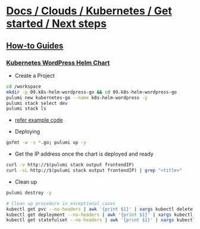 # [Docs / Clouds / Kubernetes / Get started / Next steps](https://www.pulumi.com/docs/clouds/kubernetes/get-started/next-steps/)

## [How-to Guides](https://www.pulumi.com/registry/packages/kubernetes/how-to-guides/)

### [Kubernetes WordPress Helm Chart](https://www.pulumi.com/registry/packages/kubernetes/how-to-guides/wordpress-chart/)

- Create a Project

```sh
cd /workspace
mkdir -p 09.k8s-helm-wordpress-go && cd 09.k8s-helm-wordpress-go
pulumi new kubernetes-go --name k8s-helm-wordpress -y
pulumi stack select dev
pulumi stack ls
```

- [refer example code](https://github.com/pulumi/examples/blob/master/kubernetes-ts-helm-wordpress)

- Deploying

```sh
gofmt -w -s *.go; pulumi up -y
```

- Get the IP address once the chart is deployed and ready

```sh
curl -v http://$(pulumi stack output frontendIP)
curl -sL http://$(pulumi stack output frontendIP) | grep "<title>"
```

- Clean up

```sh
pulumi destroy -y

# Clean up procedure in exceptional cases
kubectl get pvc --no-headers | awk '{print $1}' | xargs kubectl delete pvc
kubectl get deployment --no-headers | awk '{print $1}' | xargs kubectl delete deployment
kubectl get statefulset --no-headers | awk '{print $1}' | xargs kubectl delete statefulset
```
